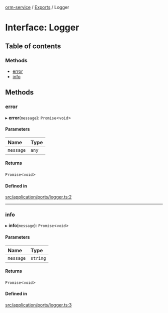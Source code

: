 [orm-service](../README.md) / [Exports](../modules.md) / Logger

# Interface: Logger

## Table of contents

### Methods

- [error](Logger.md#error)
- [info](Logger.md#info)

## Methods

### error

▸ **error**(`message`): `Promise`\<`void`\>

#### Parameters

| Name | Type |
| :------ | :------ |
| `message` | `any` |

#### Returns

`Promise`\<`void`\>

#### Defined in

[src/application/ports/logger.ts:2](https://github.com/lambda-orm/lambdaorm-svc/blob/c6a8fe9507aaf461cdd51965bf4fd0b7faab4ce1/src/application/ports/logger.ts#L2)

___

### info

▸ **info**(`message`): `Promise`\<`void`\>

#### Parameters

| Name | Type |
| :------ | :------ |
| `message` | `string` |

#### Returns

`Promise`\<`void`\>

#### Defined in

[src/application/ports/logger.ts:3](https://github.com/lambda-orm/lambdaorm-svc/blob/c6a8fe9507aaf461cdd51965bf4fd0b7faab4ce1/src/application/ports/logger.ts#L3)
